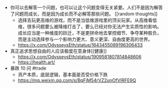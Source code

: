 - 你可以去解答一个问题，也可以让这个问题变得无关紧要。人们不是因为解答了问题而成长，而是因为成长而不必解答那些问题。 [[random thoughts]]
	- 选择去玩更高维的游戏，而不是当低维游戏里的顶尖玩家。从高维看低维，很多问题要么被降维打击了，要么已经对你无法产生实质性的影响。成长应当是一种维度的跃迁，不是更拼命地去掌控细节、争夺某种胜负，而是主动选择参与一个影响力更大、意义更深、自由度更高的世界。
	- https://x.com/OdysseysEth/status/1643455089196306433
- 真正追求思想自由的人应该极度在意身体[[健康]]
	- https://x.com/OdysseysEth/status/1909581807814848606
	- https://health.art/
- 暴跌 10 问 #trade
	- 资产本质，底层逻辑，基本面是否受价格下跌
	- https://mp.weixin.qq.com/s/BqFjM54rVZ2unOfVIRFE9Q